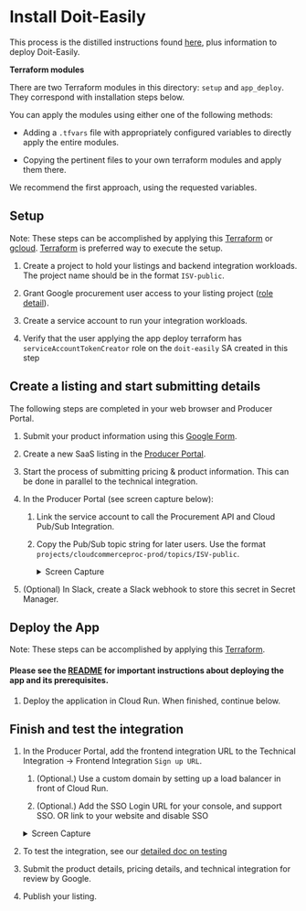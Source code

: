 # Install Doit-Easily

This process is the distilled instructions found [here][3], plus information to deploy Doit-Easily.

**Terraform modules**

There are two Terraform modules in this directory: `setup` and `app_deploy`. They correspond with installation steps below.

You can apply the modules using either one of the following methods:

- Adding a `.tfvars` file with appropriately configured variables to directly apply the entire modules.

- Copying the pertinent files to your own terraform modules and apply them there.

We recommend the first approach, using the requested variables.

## Setup

Note: These steps can be accomplished by applying this [Terraform][6] or [gcloud][7].
[Terraform][6] is preferred way to execute the setup.

1. Create a project to hold your listings and backend integration workloads. The project name should be in the format `ISV-public`.

1. Grant Google procurement user access to your listing project ([role detail][9]).

1. Create a service account to run your integration workloads.

1. Verify that the user applying the app deploy terraform has `serviceAccountTokenCreator` role on the `doit-easily` SA created in this step

## Create a listing and start submitting details

The following steps are completed in your web browser and Producer Portal.

1. Submit your product information using this [Google Form][1].

1. Create a new SaaS listing in the [Producer Portal][2]. 

1. Start the process of submitting pricing & product information. This can be done in parallel to the technical integration.  

1. In the Producer Portal (see screen capture below):

   1. Link the service account to call the Procurement API and Cloud Pub/Sub Integration.

   1. Copy the Pub/Sub topic string for later users.
       Use the format `projects/cloudcommerceproc-prod/topics/ISV-public`.

       <details>  
        <summary>Screen Capture</summary>  
      
        ![Diagram](../img/proc-api-screen-cap.png)  
       </details>

1. (Optional) In Slack, create a Slack webhook to store this secret in Secret Manager.

## Deploy the App

Note: These steps can be accomplished by applying this [Terraform][8].

#### Please see the [README][11] for important instructions about deploying the app and its prerequisites.

1. Deploy the application in Cloud Run. When finished, continue below.

## Finish and test the integration

1. In the Producer Portal, add the frontend integration URL to the Technical Integration -> Frontend Integration `Sign up URL`.

     1. (Optional.) Use a custom domain by setting up a load balancer in front of Cloud Run.

     2. (Optional.) Add the SSO Login URL for your console, and support SSO. OR link to your website and disable SSO

   <details>
   <summary>Screen Capture</summary>

   ![Diagram](../img/proc-url-screen-cap.png)
   </details>  

1. To test the integration, see our [detailed doc on testing](10)

1. Submit the product details, pricing details, and technical integration for review by Google.

1. Publish your listing.

[1]: https://docs.google.com/forms/d/e/1FAIpQLSfddn4mwKnqtLNQ-m7IgRZ-bgTz4BOsrEDWCf3XBjc_ogKNnA/viewform
[2]: https://console.cloud.google.com/producer-portal
[3]: https://cloud.google.com/marketplace/docs/partners/integrated-saas#checklist
[5]: install-cloudrun.md
[6]: terraform/setup
[7]: gcloud/setup
[8]: terraform/app_deploy
[9]: terraform/setup/iam.tf
[10]: testing.md
[11]: terraform/app_deploy/README.md
